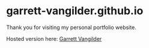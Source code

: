 # garrett-vangilder.github.io

Thank you for visiting my personal portfolio website. 

Hosted version here: [Garrett Vangilder](https://www.garrett-vangilder.com)
